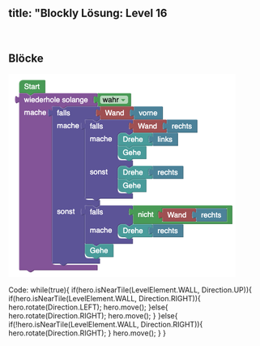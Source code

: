 title: "Blockly Lösung: Level 16
---
​
## Blöcke
![solution](doc/produs_unterlagen/solution/blockly/img/loesung_level_16.png)

Code:
while(true){
    if(hero.isNearTile(LevelElement.WALL, Direction.UP)){
        if(hero.isNearTile(LevelElement.WALL, Direction.RIGHT)){
            hero.rotate(Direction.LEFT);
            hero.move();
        }else{
            hero.rotate(Direction.RIGHT);
            hero.move();
        }
    }else{
        if(!hero.isNearTile(LevelElement.WALL, Direction.RIGHT)){
            hero.rotate(Direction.RIGHT);
        }
        hero.move();
    }
}